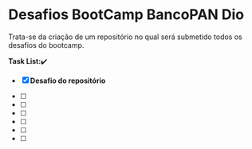 #	Desafios BootCamp BancoPAN Dio

Trata-se da criação de um repositório no qual será submetido todos os desafios do bootcamp.

**Task List:**:heavy_check_mark:

- [x] **Desafio do repositório** 

- [ ] 

- [ ] 

- [ ] 

- [ ] 

- [ ] 
- [ ] 